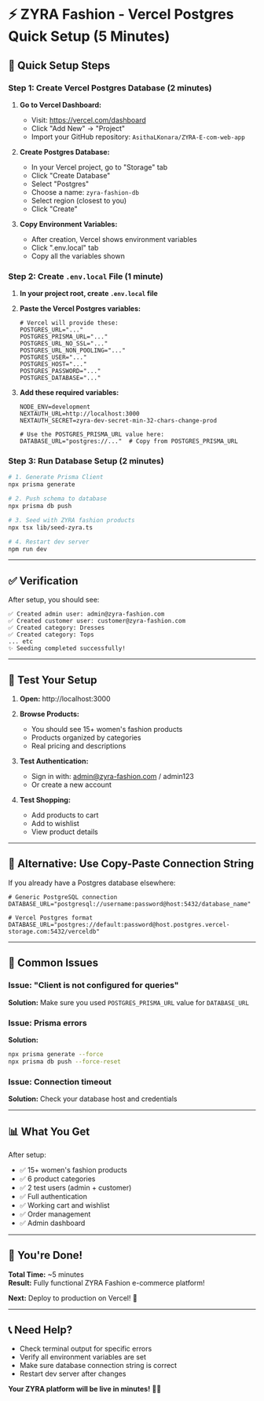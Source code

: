 # ⚡ ZYRA Fashion - Vercel Postgres Quick Setup (5 Minutes)

## 🎯 Quick Setup Steps

### **Step 1: Create Vercel Postgres Database (2 minutes)**

1. **Go to Vercel Dashboard:**
   - Visit: https://vercel.com/dashboard
   - Click "Add New" → "Project"
   - Import your GitHub repository: `AsithaLKonara/ZYRA-E-com-web-app`

2. **Create Postgres Database:**
   - In your Vercel project, go to "Storage" tab
   - Click "Create Database"
   - Select "Postgres"
   - Choose a name: `zyra-fashion-db`
   - Select region (closest to you)
   - Click "Create"

3. **Copy Environment Variables:**
   - After creation, Vercel shows environment variables
   - Click ".env.local" tab
   - Copy all the variables shown

### **Step 2: Create `.env.local` File (1 minute)**

1. **In your project root, create `.env.local` file**

2. **Paste the Vercel Postgres variables:**
   ```env
   # Vercel will provide these:
   POSTGRES_URL="..."
   POSTGRES_PRISMA_URL="..."
   POSTGRES_URL_NO_SSL="..."
   POSTGRES_URL_NON_POOLING="..."
   POSTGRES_USER="..."
   POSTGRES_HOST="..."
   POSTGRES_PASSWORD="..."
   POSTGRES_DATABASE="..."
   ```

3. **Add these required variables:**
   ```env
   NODE_ENV=development
   NEXTAUTH_URL=http://localhost:3000
   NEXTAUTH_SECRET=zyra-dev-secret-min-32-chars-change-prod
   
   # Use the POSTGRES_PRISMA_URL value here:
   DATABASE_URL="postgres://..."  # Copy from POSTGRES_PRISMA_URL
   ```

### **Step 3: Run Database Setup (2 minutes)**

```bash
# 1. Generate Prisma Client
npx prisma generate

# 2. Push schema to database
npx prisma db push

# 3. Seed with ZYRA fashion products
npx tsx lib/seed-zyra.ts

# 4. Restart dev server
npm run dev
```

---

## ✅ Verification

After setup, you should see:
```
✅ Created admin user: admin@zyra-fashion.com
✅ Created customer user: customer@zyra-fashion.com
✅ Created category: Dresses
✅ Created category: Tops
... etc
✨ Seeding completed successfully!
```

---

## 🚀 Test Your Setup

1. **Open:** http://localhost:3000

2. **Browse Products:**
   - You should see 15+ women's fashion products
   - Products organized by categories
   - Real pricing and descriptions

3. **Test Authentication:**
   - Sign in with: admin@zyra-fashion.com / admin123
   - Or create a new account

4. **Test Shopping:**
   - Add products to cart
   - Add to wishlist
   - View product details

---

## 🎯 Alternative: Use Copy-Paste Connection String

If you already have a Postgres database elsewhere:

```env
# Generic PostgreSQL connection
DATABASE_URL="postgresql://username:password@host:5432/database_name"

# Vercel Postgres format
DATABASE_URL="postgres://default:password@host.postgres.vercel-storage.com:5432/verceldb"
```

---

## 🐛 Common Issues

### **Issue: "Client is not configured for queries"**
**Solution:** Make sure you used `POSTGRES_PRISMA_URL` value for `DATABASE_URL`

### **Issue: Prisma errors**
**Solution:**
```bash
npx prisma generate --force
npx prisma db push --force-reset
```

### **Issue: Connection timeout**
**Solution:** Check your database host and credentials

---

## 📊 What You Get

After setup:
- ✅ 15+ women's fashion products
- ✅ 6 product categories
- ✅ 2 test users (admin + customer)
- ✅ Full authentication
- ✅ Working cart and wishlist
- ✅ Order management
- ✅ Admin dashboard

---

## 🎉 You're Done!

**Total Time:** ~5 minutes  
**Result:** Fully functional ZYRA Fashion e-commerce platform!

**Next:** Deploy to production on Vercel! 🚀

---

## 📞 Need Help?

- Check terminal output for specific errors
- Verify all environment variables are set
- Make sure database connection string is correct
- Restart dev server after changes

**Your ZYRA platform will be live in minutes!** 👗✨

